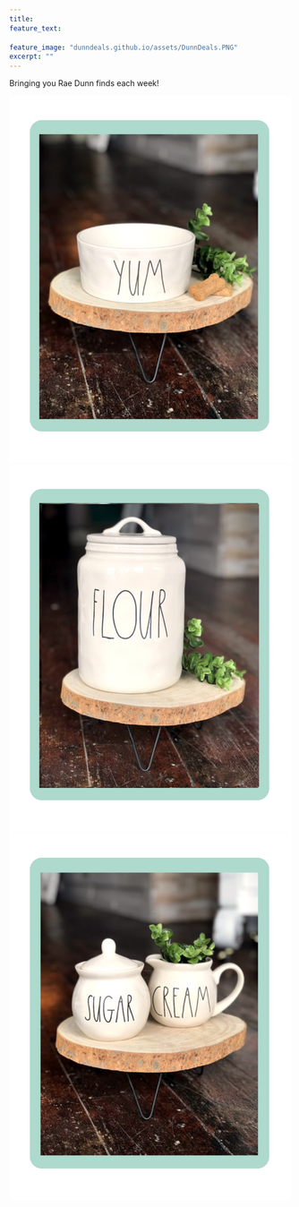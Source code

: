 ```yaml
---
title: 
feature_text: 
  
feature_image: "dunndeals.github.io/assets/DunnDeals.PNG"
excerpt: ""
---
```

Bringing you Rae Dunn finds each week! 


![1](assets/E3428C20-652B-48DE-BE64-0834A7112C25.png)
![2](assets/8B87BB18-22B6-4E3A-ACA8-6B50C4641D10.png)
![3](assets/59E011F9-1F32-4195-8267-2AFD0204B119.png)
